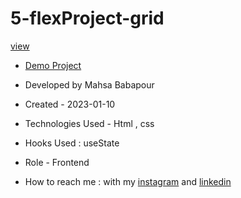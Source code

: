 # 5-flexProject-grid

[view](https://user-images.githubusercontent.com/120960956/211678483-a9dd176d-251c-4a65-a763-07fe01b14e6b.mp4)

- [Demo Project]( https://mahsabbpour.github.io/5-flexProject-grid/)

- Developed by Mahsa Babapour

- Created - 2023-01-10

- Technologies Used - Html , css 

- Hooks Used : useState 

- Role - Frontend

- How to reach me : with my [instagram](https://www.instagram.com/mahsabbpour.web) and [linkedin](https://www.linkedin.com/in/mahsabbpour)
